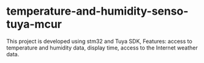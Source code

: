 # temperature-and-humidity-senso-tuya-mcur
This project is developed using stm32 and Tuya SDK, Features: access to temperature and humidity data, display time, access to the Internet weather data.
